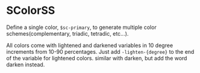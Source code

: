 # SColorSS

Define a single color, `$sc-primary`, to generate multiple color schemes(complementary, triadic, tetradic, etc...).

All colors come with lightened and darkened variables in 10 degree increments from 10-90 percentages. Just add `-lighten-{degree}` to the end of the variable for lightened colors. similar with darken, but add the word darken instead.
